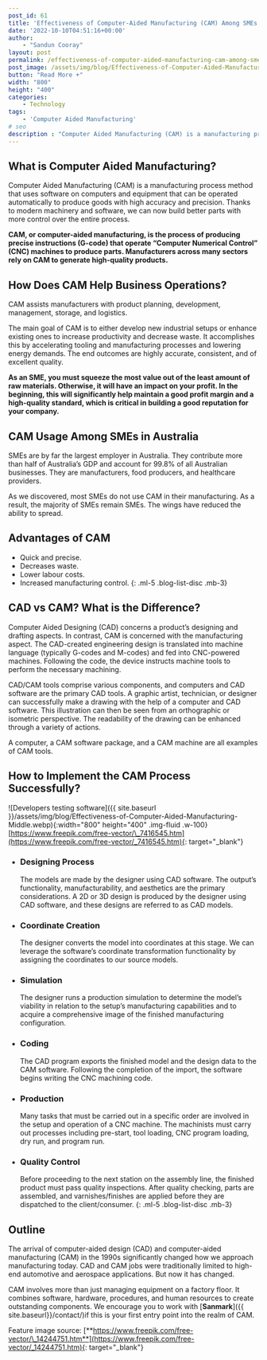 ```yaml
---
post_id: 61
title: 'Effectiveness of Computer-Aided Manufacturing (CAM) Among SMEs in Australia'
date: '2022-10-10T04:51:16+00:00'
author: 
    - "Sandun Cooray"
layout: post
permalink: /effectiveness-of-computer-aided-manufacturing-cam-among-smes-in-australia/
post_image: /assets/img/blog/Effectiveness-of-Computer-Aided-Manufacturing-post-image.webp
button: "Read More +"
width: "800"
height: "400"
categories:
    - Technology
tags:
    - 'Computer Aided Manufacturing'
# seo
description : "Computer Aided Manufacturing (CAM) is a manufacturing process method that uses software on computers and equipment."
---
```


## What is Computer Aided Manufacturing?

Computer Aided Manufacturing (CAM) is a manufacturing process method that uses software on computers and equipment that can be operated automatically to produce goods with high accuracy and precision. Thanks to modern machinery and software, we can now build better parts with more control over the entire process.

**CAM, or computer-aided manufacturing, is the process of producing precise instructions (G-code) that operate “Computer Numerical Control” (CNC) machines to produce parts. Manufacturers across many sectors rely on CAM to generate high-quality products.**

## How Does CAM Help Business Operations?

CAM assists manufacturers with product planning, development, management, storage, and logistics.

The main goal of CAM is to either develop new industrial setups or enhance existing ones to increase productivity and decrease waste. It accomplishes this by accelerating tooling and manufacturing processes and lowering energy demands. The end outcomes are highly accurate, consistent, and of excellent quality.

**As an SME, you must squeeze the most value out of the least amount of raw materials. Otherwise, it will have an impact on your profit. In the beginning, this will significantly help maintain a good profit margin and a high-quality standard, which is critical in building a good reputation for your company.**

## CAM Usage Among SMEs in Australia

SMEs are by far the largest employer in Australia. They contribute more than half of Australia’s GDP and account for 99.8% of all Australian businesses. They are manufacturers, food producers, and healthcare providers.

As we discovered, most SMEs do not use CAM in their manufacturing. As a result, the majority of SMEs remain SMEs. The wings have reduced the ability to spread.

## Advantages of CAM

- Quick and precise.
- Decreases waste.
- Lower labour costs.
- Increased manufacturing control.
{: .ml-5 .blog-list-disc .mb-3}

## CAD vs CAM? What is the Difference?

Computer Aided Designing (CAD) concerns a product’s designing and drafting aspects. In contrast, CAM is concerned with the manufacturing aspect. The CAD-created engineering design is translated into machine language (typically G-codes and M-codes) and fed into CNC-powered machines. Following the code, the device instructs machine tools to perform the necessary machining.

CAD/CAM tools comprise various components, and computers and CAD software are the primary CAD tools. A graphic artist, technician, or designer can successfully make a drawing with the help of a computer and CAD software. This illustration can then be seen from an orthographic or isometric perspective. The readability of the drawing can be enhanced through a variety of actions.

A computer, a CAM software package, and a CAM machine are all examples of CAM tools.

## How to Implement the CAM Process Successfully?

![Developers testing software]({{ site.baseurl }}/assets/img/blog/Effectiveness-of-Computer-Aided-Manufacturing-Middle.webp){:width="800" height="400" .img-fluid .w-100}[https://www.freepik.com/free-vector/\_7416545.htm](https://www.freepik.com/free-vector/_7416545.htm){: target="_blank"}

- ### Designing Process

    The models are made by the designer using CAD software. The output’s functionality, manufacturability, and aesthetics are the primary considerations. A 2D or 3D design is produced by the designer using CAD software, and these designs are referred to as CAD models.

- ### Coordinate Creation

    The designer converts the model into coordinates at this stage. We can leverage the software’s coordinate transformation functionality by assigning the coordinates to our source models.

- ### Simulation

    The designer runs a production simulation to determine the model’s viability in relation to the setup’s manufacturing capabilities and to acquire a comprehensive image of the finished manufacturing configuration.

- ### Coding

    The CAD program exports the finished model and the design data to the CAM software. Following the completion of the import, the software begins writing the CNC machining code.

- ### Production

    Many tasks that must be carried out in a specific order are involved in the setup and operation of a CNC machine. The machinists must carry out processes including pre-start, tool loading, CNC program loading, dry run, and program run.

- ### Quality Control

    Before proceeding to the next station on the assembly line, the finished product must pass quality inspections. After quality checking, parts are assembled, and varnishes/finishes are applied before they are dispatched to the client/consumer.
{: .ml-5 .blog-list-disc .mb-3}

## **Outline**

The arrival of computer-aided design (CAD) and computer-aided manufacturing (CAM) in the 1990s significantly changed how we approach manufacturing today. CAD and CAM jobs were traditionally limited to high-end automotive and aerospace applications. But now it has changed.

CAM involves more than just managing equipment on a factory floor. It combines software, hardware, procedures, and human resources to create outstanding components. We encourage you to work with [**Sanmark**]({{ site.baseurl}}/contact/)if this is your first entry point into the realm of CAM.

Feature image source: [**https://www.freepik.com/free-vector/\_14244751.htm**](https://www.freepik.com/free-vector/_14244751.htm){: target="_blank"}
